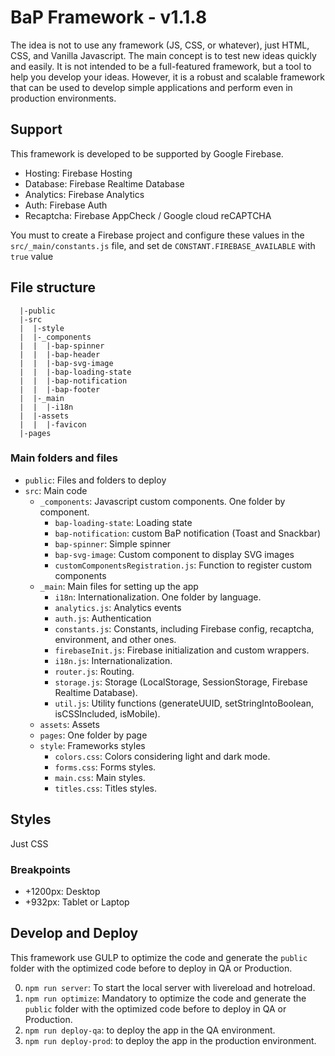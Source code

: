 # BaP Framework - v1.1.8
The idea is not to use any framework (JS, CSS, or whatever), just HTML, CSS, and Vanilla Javascript. The main concept is to test new ideas quickly and easily. It is not intended to be a full-featured framework, but a tool to help you develop your ideas. However, it is a robust and scalable framework that can be used to develop simple applications and perform even in production environments.

## Support 
This framework is developed to be supported by Google Firebase. 
- Hosting: Firebase Hosting
- Database: Firebase Realtime Database
- Analytics: Firebase Analytics
- Auth: Firebase Auth
- Recaptcha: Firebase AppCheck / Google cloud reCAPTCHA

You must to create a Firebase project and configure these values in the `src/_main/constants.js` file, and set de `CONSTANT.FIREBASE_AVAILABLE` with `true` value

## File structure
```
  |-public
  |-src
  |  |-style
  |  |-_components
  |  |  |-bap-spinner
  |  |  |-bap-header
  |  |  |-bap-svg-image
  |  |  |-bap-loading-state
  |  |  |-bap-notification
  |  |  |-bap-footer
  |  |-_main
  |  |  |-i18n
  |  |-assets
  |  |  |-favicon
  |-pages
```
### Main folders and files
- `public`: Files and folders to deploy
- `src`: Main code
    - `_components`: Javascript custom components. One folder by component.
        - `bap-loading-state`: Loading state
        - `bap-notification`: custom BaP notification (Toast and Snackbar)
        - `bap-spinner`: Simple spinner
        - `bap-svg-image`: Custom component to display SVG images
        - `customComponentsRegistration.js`: Function to register custom components
    - `_main`: Main files for setting up the app
        - `i18n`: Internationalization. One folder by language.
        - `analytics.js`: Analytics events
        - `auth.js`: Authentication
        - `constants.js`: Constants, including Firebase config, recaptcha, environment, and other ones.
        - `firebaseInit.js`: Firebase initialization and custom wrappers.
        - `i18n.js`: Internationalization.
        - `router.js`: Routing.
        - `storage.js`: Storage (LocalStorage, SessionStorage, Firebase Realtime Database).
        - `util.js`: Utility functions (generateUUID, setStringIntoBoolean, isCSSIncluded, isMobile).
    - `assets`: Assets
    - `pages`: One folder by page 
    - `style`: Frameworks styles
        - `colors.css`: Colors considering light and dark mode.
        - `forms.css`: Forms styles.
        - `main.css`: Main styles.
        - `titles.css`: Titles styles.
## Styles
Just CSS

### Breakpoints
- +1200px: Desktop
- +932px: Tablet or Laptop

## Develop and Deploy
This framework use GULP to optimize the code and generate the `public` folder with the optimized code before to deploy in QA or Production.

0. `npm run server`: To start the local server with livereload and hotreload.
1. `npm run optimize`: Mandatory to optimize the code and generate the `public` folder with the optimized code before to deploy in QA or Production.
2. `npm run deploy-qa`: to deploy the app in the QA environment.
3. `npm run deploy-prod`: to deploy the app in the production environment.